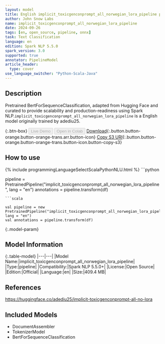 ```yaml
---
layout: model
title: English implicit_toxicgenconprompt_all_norwegian_lora_pipeline pipeline BertForSequenceClassification from adediu25
author: John Snow Labs
name: implicit_toxicgenconprompt_all_norwegian_lora_pipeline
date: 2024-09-26
tags: [en, open_source, pipeline, onnx]
task: Text Classification
language: en
edition: Spark NLP 5.5.0
spark_version: 3.0
supported: true
annotator: PipelineModel
article_header:
  type: cover
use_language_switcher: "Python-Scala-Java"
---
```


## Description

Pretrained BertForSequenceClassification, adapted from Hugging Face and curated to provide scalability and production-readiness using Spark NLP.`implicit_toxicgenconprompt_all_norwegian_lora_pipeline` is a English model originally trained by adediu25.

{:.btn-box}
<button class="button button-orange" disabled>Live Demo</button>
<button class="button button-orange" disabled>Open in Colab</button>
[Download](https://s3.amazonaws.com/auxdata.johnsnowlabs.com/public/models/implicit_toxicgenconprompt_all_norwegian_lora_pipeline_en_5.5.0_3.0_1727343074205.zip){:.button.button-orange.button-orange-trans.arr.button-icon}
[Copy S3 URI](s3://auxdata.johnsnowlabs.com/public/models/implicit_toxicgenconprompt_all_norwegian_lora_pipeline_en_5.5.0_3.0_1727343074205.zip){:.button.button-orange.button-orange-trans.button-icon.button-copy-s3}

## How to use



<div class="tabs-box" markdown="1">
{% include programmingLanguageSelectScalaPythonNLU.html %}
```python

pipeline = PretrainedPipeline("implicit_toxicgenconprompt_all_norwegian_lora_pipeline", lang = "en")
annotations =  pipeline.transform(df)   

```
```scala

val pipeline = new PretrainedPipeline("implicit_toxicgenconprompt_all_norwegian_lora_pipeline", lang = "en")
val annotations = pipeline.transform(df)

```
</div>

{:.model-param}
## Model Information

{:.table-model}
|---|---|
|Model Name:|implicit_toxicgenconprompt_all_norwegian_lora_pipeline|
|Type:|pipeline|
|Compatibility:|Spark NLP 5.5.0+|
|License:|Open Source|
|Edition:|Official|
|Language:|en|
|Size:|409.4 MB|

## References

https://huggingface.co/adediu25/implicit-toxicgenconprompt-all-no-lora

## Included Models

- DocumentAssembler
- TokenizerModel
- BertForSequenceClassification